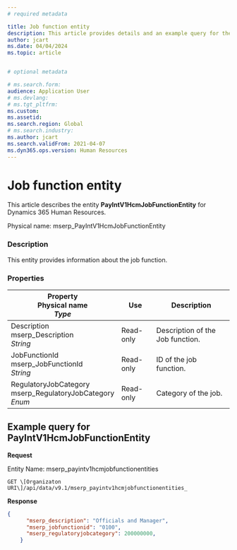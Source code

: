 ```yaml
---
# required metadata

title: Job function entity
description: This article provides details and an example query for the Job function entity in Dynamics 365 Human Resources.
author: jcart
ms.date: 04/04/2024
ms.topic: article


# optional metadata

# ms.search.form: 
audience: Application User
# ms.devlang: 
# ms.tgt_pltfrm: 
ms.custom: 
ms.assetid: 
ms.search.region: Global
# ms.search.industry: 
ms.author: jcart
ms.search.validFrom: 2021-04-07
ms.dyn365.ops.version: Human Resources
---
```


# Job function entity


This article describes the entity **PayIntV1HcmJobFunctionEntity** for Dynamics 365 Human Resources.

Physical name: mserp_PayIntV1HcmJobFunctionEntity

### Description

This entity provides information about the job function.

### Properties

| Property</br>**Physical name**</br>***Type***| Use | Description |
| --- | --- | --- |
| Description<br>mserp_Description<br>*String* | Read-only | Description of the Job function. |
| JobFunctionId<br>mserp_JobFunctionId<br>*String* | Read-only | ID of the job function. |
| RegulatoryJobCategory<br>mserp_RegulatoryJobCategory<br>*Enum* | Read-only | Category of the job. |

## Example query for PayIntV1HcmJobFunctionEntity

**Request**

Entity Name: mserp_payintv1hcmjobfunctionentities

```http 
GET \[Organizaton URI\]/api/data/v9.1/mserp_payintv1hcmjobfunctionentities_
```

**Response**

```json
{  
      "mserp_description": "Officials and Manager",  
      "mserp_jobfunctionid": "0100",  
      "mserp_regulatoryjobcategory": 200000000,  
    }
```
